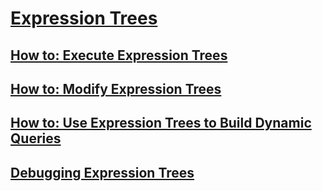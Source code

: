 # [Expression Trees](expression-trees.md)
## [How to: Execute Expression Trees](how-to-execute-expression-trees.md)
## [How to: Modify Expression Trees](how-to-modify-expression-trees.md)
## [How to: Use Expression Trees to Build Dynamic Queries](how-to-use-expression-trees-to-build-dynamic-queries.md)
## [Debugging Expression Trees](debugging-expression-trees-in-visual-studio.md)
